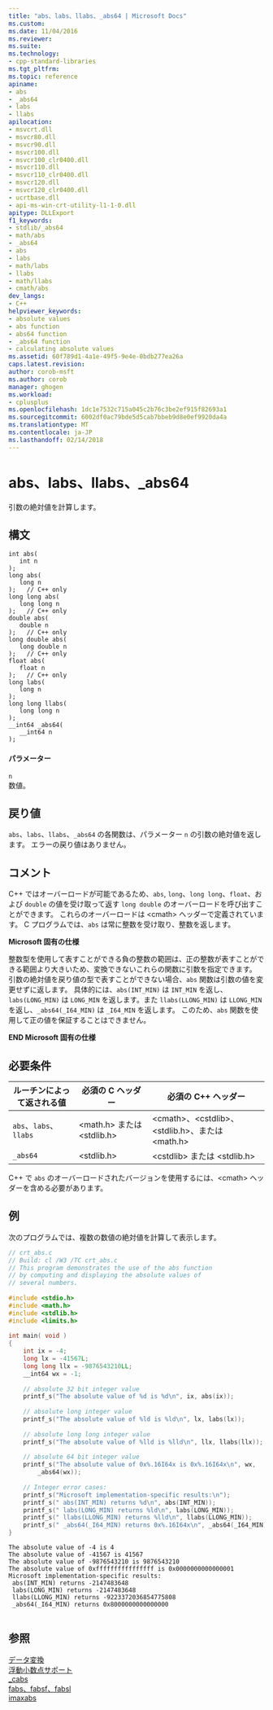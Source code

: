 ```yaml
---
title: "abs、labs、llabs、_abs64 | Microsoft Docs"
ms.custom: 
ms.date: 11/04/2016
ms.reviewer: 
ms.suite: 
ms.technology:
- cpp-standard-libraries
ms.tgt_pltfrm: 
ms.topic: reference
apiname:
- abs
- _abs64
- labs
- llabs
apilocation:
- msvcrt.dll
- msvcr80.dll
- msvcr90.dll
- msvcr100.dll
- msvcr100_clr0400.dll
- msvcr110.dll
- msvcr110_clr0400.dll
- msvcr120.dll
- msvcr120_clr0400.dll
- ucrtbase.dll
- api-ms-win-crt-utility-l1-1-0.dll
apitype: DLLExport
f1_keywords:
- stdlib/_abs64
- math/abs
- _abs64
- abs
- labs
- math/labs
- llabs
- math/llabs
- cmath/abs
dev_langs:
- C++
helpviewer_keywords:
- absolute values
- abs function
- abs64 function
- _abs64 function
- calculating absolute values
ms.assetid: 60f789d1-4a1e-49f5-9e4e-0bdb277ea26a
caps.latest.revision: 
author: corob-msft
ms.author: corob
manager: ghogen
ms.workload:
- cplusplus
ms.openlocfilehash: 1dc1e7532c715a045c2b76c3be2ef915f82693a1
ms.sourcegitcommit: 6002df0ac79bde5d5cab7bbeb9d8e0ef9920da4a
ms.translationtype: MT
ms.contentlocale: ja-JP
ms.lasthandoff: 02/14/2018
---
```

# <a name="abs-labs-llabs-abs64"></a>abs、labs、llabs、_abs64
引数の絶対値を計算します。  
  
## <a name="syntax"></a>構文  
  
```  
int abs(   
   int n   
);  
long abs(   
   long n   
);   // C++ only  
long long abs(   
   long long n   
);   // C++ only  
double abs(   
   double n   
);   // C++ only  
long double abs(  
   long double n  
);   // C++ only  
float abs(  
   float n   
);   // C++ only  
long labs(  
   long n   
);  
long long llabs(  
   long long n   
);  
__int64 _abs64(   
   __int64 n   
);  
```  
  
#### <a name="parameters"></a>パラメーター  
 `n`  
 数値。  
  
## <a name="return-value"></a>戻り値  
 `abs`、`labs`、`llabs`、`_abs64` の各関数は、パラメーター `n` の引数の絶対値を返します。 エラーの戻り値はありません。  
  
## <a name="remarks"></a>コメント  
 C++ ではオーバーロードが可能であるため、`abs`, `long`、`long long`、`float`、および `double` の値を受け取って返す `long double` のオーバーロードを呼び出すことができます。 これらのオーバーロードは \<cmath> ヘッダーで定義されています。 C プログラムでは、`abs` は常に整数を受け取り、整数を返します。  
  
 **Microsoft 固有の仕様**  
  
 整数型を使用して表すことができる負の整数の範囲は、正の整数が表すことができる範囲より大きいため、変換できないこれらの関数に引数を指定できます。 引数の絶対値を戻り値の型で表すことができない場合、`abs` 関数は引数の値を変更せずに返します。 具体的には、`abs(INT_MIN)` は `INT_MIN` を返し、`labs(LONG_MIN)` は `LONG_MIN` を返します。また `llabs(LLONG_MIN)` は `LLONG_MIN` を返し、`_abs64(_I64_MIN)` は `_I64_MIN` を返します。 このため、`abs` 関数を使用して正の値を保証することはできません。  
  
 **END Microsoft 固有の仕様**  
  
## <a name="requirements"></a>必要条件  
  
|ルーチンによって返される値|必須の C ヘッダー|必須の C++ ヘッダー|  
|-------------|-----------------------|---------------------------|  
|`abs`、`labs`、`llabs`|\<math.h> または \<stdlib.h>|\<cmath>、\<cstdlib>、\<stdlib.h>、または \<math.h>|  
|`_abs64`|\<stdlib.h>|\<cstdlib> または \<stdlib.h>|  
  
 C++ で `abs` のオーバーロードされたバージョンを使用するには、\<cmath> ヘッダーを含める必要があります。  
  
## <a name="example"></a>例  
 次のプログラムでは、複数の数値の絶対値を計算して表示します。  
  
```C  
// crt_abs.c  
// Build: cl /W3 /TC crt_abs.c  
// This program demonstrates the use of the abs function  
// by computing and displaying the absolute values of  
// several numbers.  
  
#include <stdio.h>  
#include <math.h>  
#include <stdlib.h>  
#include <limits.h>  
  
int main( void )  
{  
    int ix = -4;  
    long lx = -41567L;  
    long long llx = -9876543210LL;  
    __int64 wx = -1;  
  
    // absolute 32 bit integer value  
    printf_s("The absolute value of %d is %d\n", ix, abs(ix));  
  
    // absolute long integer value  
    printf_s("The absolute value of %ld is %ld\n", lx, labs(lx));  
  
    // absolute long long integer value  
    printf_s("The absolute value of %lld is %lld\n", llx, llabs(llx));  
  
    // absolute 64 bit integer value  
    printf_s("The absolute value of 0x%.16I64x is 0x%.16I64x\n", wx,   
        _abs64(wx));  
  
    // Integer error cases:  
    printf_s("Microsoft implementation-specific results:\n");  
    printf_s(" abs(INT_MIN) returns %d\n", abs(INT_MIN));  
    printf_s(" labs(LONG_MIN) returns %ld\n", labs(LONG_MIN));  
    printf_s(" llabs(LLONG_MIN) returns %lld\n", llabs(LLONG_MIN));  
    printf_s(" _abs64(_I64_MIN) returns 0x%.16I64x\n", _abs64(_I64_MIN));  
}  
```  
  
```Output  
The absolute value of -4 is 4  
The absolute value of -41567 is 41567  
The absolute value of -9876543210 is 9876543210  
The absolute value of 0xffffffffffffffff is 0x0000000000000001  
Microsoft implementation-specific results:  
 abs(INT_MIN) returns -2147483648  
 labs(LONG_MIN) returns -2147483648  
 llabs(LLONG_MIN) returns -9223372036854775808  
 _abs64(_I64_MIN) returns 0x8000000000000000  
  
```  
  
## <a name="see-also"></a>参照  
 [データ変換](../../c-runtime-library/data-conversion.md)   
 [浮動小数点サポート](../../c-runtime-library/floating-point-support.md)   
 [_cabs](../../c-runtime-library/reference/cabs.md)   
 [fabs、fabsf、fabsl](../../c-runtime-library/reference/fabs-fabsf-fabsl.md)   
 [imaxabs](../../c-runtime-library/reference/imaxabs.md)
